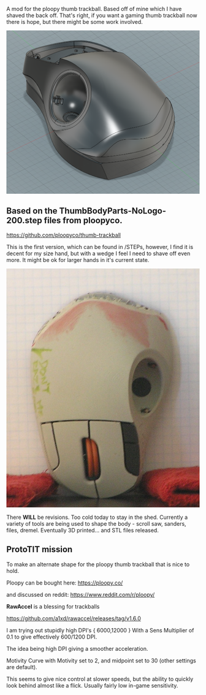 A mod for the ploopy thumb trackball. Based off of mine which I have shaved the back off. That's right, if you want a gaming thumb trackball now there is hope, but there might be some work involved.

![pic of proto tit step file](.\Ploopy_ProtoTIT.png "what it looks like in CAD")

## Based on the ThumbBodyParts-NoLogo-200.step files from ploopyco.

https://github.com/ploopyco/thumb-trackball

This is the first version, which can be found in  /STEPs, however, I find it is decent for my size hand, but with a wedge I feel I need to shave off even more. It might be ok for larger hands in it's current state.

![pseudo ortho top view](.\TOP_View_v001.jpg "pseudo ortho top view")

There **WILL** be revisions. Too cold today to stay in the shed. Currently a variety of tools are being used to shape the body - scroll saw, sanders, files, dremel. Eventually 3D printed... and STL files released.

## **ProtoTIT mission**

To make an alternate shape for the ploopy thumb trackball that is nice to hold.

Ploopy can be bought here:
https://ploopy.co/

and discussed on reddit:
https://www.reddit.com/r/ploopy/

**RawAccel** is a blessing for trackballs

https://github.com/a1xd/rawaccel/releases/tag/v1.6.0

I am trying out stupidly high DPI's { 6000,12000 }
With a Sens Multiplier of 0.1 to give effectively 600/1200 DPI.

The idea being high DPI giving a smoother acceleration.

Motivity Curve with Motivity set to 2, and midpoint set to 30 (other settings are default).

This seems to give nice control at slower speeds, but the ability to quickly look behind almost like a flick. Usually fairly low in-game sensitivity. 
